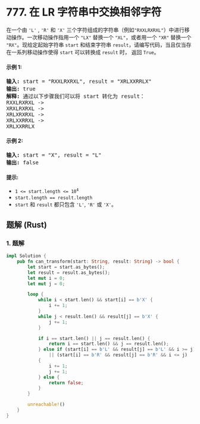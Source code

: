 # 777. 在 LR 字符串中交换相邻字符
在一个由 `'L'` , `'R'` 和 `'X'` 三个字符组成的字符串（例如`"RXXLRXRXL"`）中进行移动操作。一次移动操作指用一个 `"LX"` 替换一个 `"XL"`，或者用一个 `"XR"` 替换一个 `"RX"`。现给定起始字符串 `start` 和结束字符串 `result`，请编写代码，当且仅当存在一系列移动操作使得 `start` 可以转换成 `result` 时， 返回 `True`。

#### 示例 1:
<pre>
<strong>输入:</strong> start = "RXXLRXRXL", result = "XRLXXRRLX"
<strong>输出:</strong> true
<strong>解释:</strong> 通过以下步骤我们可以将 start 转化为 result：
RXXLRXRXL ->
XRXLRXRXL ->
XRLXRXRXL ->
XRLXXRRXL ->
XRLXXRRLX
</pre>

#### 示例 2:
<pre>
<strong>输入:</strong> start = "X", result = "L"
<strong>输出:</strong> false
</pre>

#### 提示:
* <code>1 <= start.length <= 10<sup>4</sup></code>
* `start.length == result.length`
* `start` 和 `result` 都只包含 `'L'`, `'R'` 或 `'X'`。

## 题解 (Rust)

### 1. 题解
```Rust
impl Solution {
    pub fn can_transform(start: String, result: String) -> bool {
        let start = start.as_bytes();
        let result = result.as_bytes();
        let mut i = 0;
        let mut j = 0;

        loop {
            while i < start.len() && start[i] == b'X' {
                i += 1;
            }
            while j < result.len() && result[j] == b'X' {
                j += 1;
            }

            if i == start.len() || j == result.len() {
                return i == start.len() && j == result.len();
            } else if (start[i] == b'L' && result[j] == b'L' && i >= j)
                || (start[i] == b'R' && result[j] == b'R' && i <= j)
            {
                i += 1;
                j += 1;
            } else {
                return false;
            }
        }

        unreachable!()
    }
}
```
